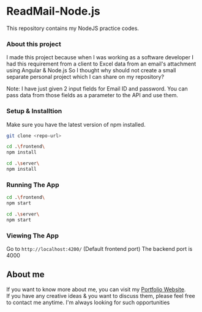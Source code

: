 # ReadMail-Node.js

This repository contains my NodeJS practice codes. <br />

### About this project

I made this project because when I was working as a software developer I had this requirement from a client to Excel data from an email's attachment using Angular & Node.js
So I thought why should not create a small separate personal project which I can share on my repository?

Note: I have just given 2 input fields for Email ID and password. You can pass data from those fields as a parameter to the API and use them.

### Setup & Installtion

Make sure you have the latest version of npm installed.

```bash
git clone <repo-url>
```

```bash
cd .\frontend\
npm install
```

```bash
cd .\server\
npm install
```

### Running The App

```bash
cd .\frontend\
npm start
```

```bash
cd .\server\
npm start
```

### Viewing The App

Go to `http://localhost:4200/` (Default frontend port)
The backend port is 4000

## About me

If you want to know more about me, you can visit my [Portfolio Website](https://abhilash-gupta.web.app/).</br>
If you have any creative ideas & you want to discuss them, please feel free to contact me anytime. I'm always looking for such opportunities
